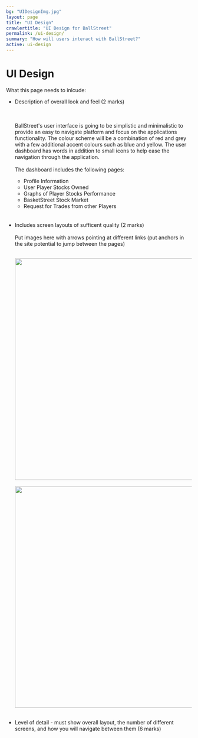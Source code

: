 ```yaml
---
bg: "UIDesignImg.jpg"
layout: page
title: "UI Design"
crawlertitle: "UI Design for BallStreet"
permalink: /ui-design/
summary: "How will users interact with BallStreet?"
active: ui-design
---
```


# UI Design
What this page needs to inlcude: 

<ul> 
<li> Description of overall look and feel (2 marks) </li><br><br>

BallStreet's user interface is going to be simplistic and minimalistic to provide an easy to navigate platform and focus on the applications functionality. The colour scheme will be a combination of red and grey with a few additional accent colours such as blue and yellow. The user dashboard has words in addition to small icons to help ease the navigation through the application. <br><br>
The dashboard includes the following pages: 
<ul> 
<li> Profile Information</li>
<li> User Player Stocks Owned</li>
<li> Graphs of Player Stocks Performance</li>
<li> BasketStreet Stock Market </li> 
<li> Request for Trades from other Players</li>
</ul>
<br><br>


<li> Includes screen layouts of sufficent quality (2 marks) </li> <br>
Put images here with arrows pointing at different links (put anchors in the site potential to jump between the pages) <br><br>

<img src= "/CS2212-Team5/assets/images/BallStreetLogin.jpg" width = "600px" ><br><br>
<img src= "/CS2212-Team5/assets/images/BallStreetDashBoard1.jpg" width = "600px" ><br><br>
<li> Level of detail - must show overall layout, the number of different screens, and how you will navigate between them (6 marks) </li> 
</ul> 
